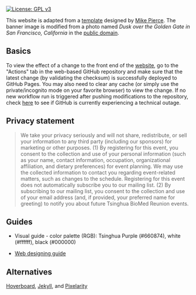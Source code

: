 [![License: GPL v3](https://img.shields.io/badge/License-GPLv3-blue.svg)](https://www.gnu.org/licenses/gpl-3.0)

This website is adapted from a [template](https://github.com/mikepierce/conference-website-template) designed by [Mike Pierce](https://github.com/mikepierce). The banner image is modified from a photo named *Dusk over the Golden Gate in San Francisco, California* in the [public domain](https://www.goodfreephotos.com/united-states/california/san-francisco/dusk-over-the-golden-gate-in-san-francisco-california.jpg.php).

## Basics

To view the effect of a change to the front end of the [website](https://biomed-reunion.github.io), go to the "Actions" tab in the web-based GitHub repository and make sure that the latest change (by validating the checksum) is successfully deployed to GitHub Pages. You may also need to clear any cache (or simply use the private/incognito mode on your favorite browser) to view the change. If no new workflow run is triggered after pushing modifications to the repository, check [here](https://www.githubstatus.com/) to see if GitHub is currently experiencing a technical outage.

## Privacy statement
> We take your privacy seriously and will not share, redistribute, or sell your information to any third party (including our sponsors) for marketing or other purposes. (1) By registering for this event, you consent to the collection and use of your personal information (such as your name, contact information, occupation, organizational affiliation, and dietary preferences) for event planning. We may use the collected information to contact you regarding event-related matters, such as changes to the schedule. Registering for this event does not automatically subscribe you to our mailing list. (2) By subscribing to our mailing list, you consent to the collection and use of your email address (and, if provided, your preferred name for greeting) to notify you about future Tsinghua BioMed Reunion events.

## Guides

- Visual guide - color palette (RGB): Tsinghua Purple (#660874), white (#ffffff), black (#000000)

- [Web designing guide](https://rutar.org/writing/how-to-build-a-personal-webpage-from-scratch/#crash-course-in-html-and-css) 

<!-- ## Sitemap (optional)

The file `sitemap.xml` helps search engines understand the structure of your site. See the [sitemaps protocol page](https://www.sitemaps.org/protocol.html) for more details.

-->

## Alternatives

[Hoverboard](https://github.com/gdg-x/hoverboard), [Jekyll](https://docs.github.com/en/pages/setting-up-a-github-pages-site-with-jekyll), and [Pixelarity](https://pixelarity.com)
